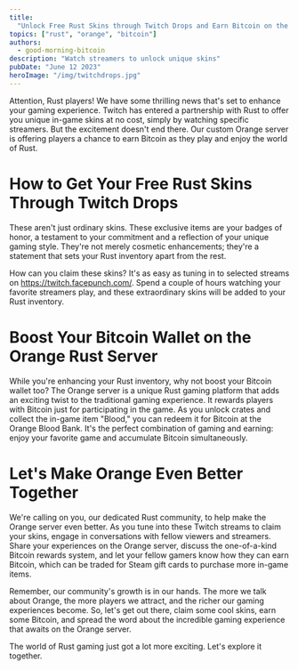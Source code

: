 ```yaml
---
title:
  "Unlock Free Rust Skins through Twitch Drops and Earn Bitcoin on the Innovative Orange Server"
topics: ["rust", "orange", "bitcoin"]
authors:
  - good-morning-bitcoin
description: "Watch streamers to unlock unique skins"
pubDate: "June 12 2023"
heroImage: "/img/twitchdrops.jpg"
---
```


Attention, Rust players! We have some thrilling news that's set to enhance your gaming experience.
Twitch has entered a partnership with Rust to offer you unique in-game skins at no cost, simply by
watching specific streamers. But the excitement doesn't end there. Our custom Orange server is
offering players a chance to earn Bitcoin as they play and enjoy the world of Rust.

# How to Get Your Free Rust Skins Through Twitch Drops

These aren't just ordinary skins. These exclusive items are your badges of honor, a testament to
your commitment and a reflection of your unique gaming style. They're not merely cosmetic
enhancements; they're a statement that sets your Rust inventory apart from the rest.

How can you claim these skins? It's as easy as tuning in to selected streams on
https://twitch.facepunch.com/. Spend a couple of hours watching your favorite streamers play, and
these extraordinary skins will be added to your Rust inventory.

# Boost Your Bitcoin Wallet on the Orange Rust Server

While you're enhancing your Rust inventory, why not boost your Bitcoin wallet too? The Orange server
is a unique Rust gaming platform that adds an exciting twist to the traditional gaming experience.
It rewards players with Bitcoin just for participating in the game. As you unlock crates and collect
the in-game item "Blood," you can redeem it for Bitcoin at the Orange Blood Bank. It's the perfect
combination of gaming and earning: enjoy your favorite game and accumulate Bitcoin simultaneously.

# Let's Make Orange Even Better Together

We're calling on you, our dedicated Rust community, to help make the Orange server even better. As
you tune into these Twitch streams to claim your skins, engage in conversations with fellow viewers
and streamers. Share your experiences on the Orange server, discuss the one-of-a-kind Bitcoin
rewards system, and let your fellow gamers know how they can earn Bitcoin, which can be traded for
Steam gift cards to purchase more in-game items.

Remember, our community's growth is in our hands. The more we talk about Orange, the more players we
attract, and the richer our gaming experiences become. So, let's get out there, claim some cool
skins, earn some Bitcoin, and spread the word about the incredible gaming experience that awaits on
the Orange server.

The world of Rust gaming just got a lot more exciting. Let's explore it together.
